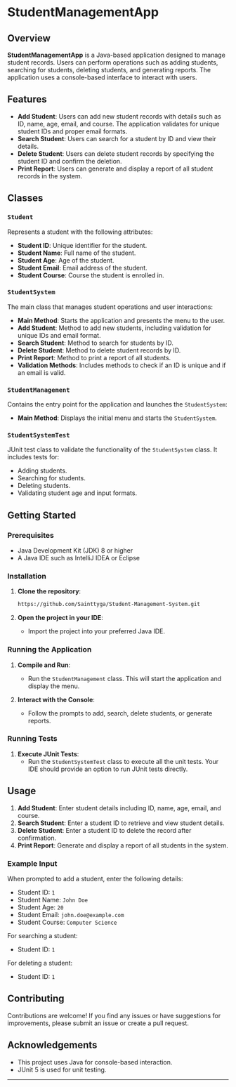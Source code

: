 # StudentManagementApp

## Overview

**StudentManagementApp** is a Java-based application designed to manage student records. Users can perform operations such as adding students, searching for students, deleting students, and generating reports. The application uses a console-based interface to interact with users.

## Features

- **Add Student**: Users can add new student records with details such as ID, name, age, email, and course. The application validates for unique student IDs and proper email formats.
- **Search Student**: Users can search for a student by ID and view their details.
- **Delete Student**: Users can delete student records by specifying the student ID and confirm the deletion.
- **Print Report**: Users can generate and display a report of all student records in the system.

## Classes

### `Student`

Represents a student with the following attributes:

- **Student ID**: Unique identifier for the student.
- **Student Name**: Full name of the student.
- **Student Age**: Age of the student.
- **Student Email**: Email address of the student.
- **Student Course**: Course the student is enrolled in.

### `StudentSystem`

The main class that manages student operations and user interactions:

- **Main Method**: Starts the application and presents the menu to the user.
- **Add Student**: Method to add new students, including validation for unique IDs and email format.
- **Search Student**: Method to search for students by ID.
- **Delete Student**: Method to delete student records by ID.
- **Print Report**: Method to print a report of all students.
- **Validation Methods**: Includes methods to check if an ID is unique and if an email is valid.

### `StudentManagement`

Contains the entry point for the application and launches the `StudentSystem`:

- **Main Method**: Displays the initial menu and starts the `StudentSystem`.

### `StudentSystemTest`

JUnit test class to validate the functionality of the `StudentSystem` class. It includes tests for:

- Adding students.
- Searching for students.
- Deleting students.
- Validating student age and input formats.

## Getting Started

### Prerequisites

- Java Development Kit (JDK) 8 or higher
- A Java IDE such as IntelliJ IDEA or Eclipse

### Installation

1. **Clone the repository**:
    ```bash
    https://github.com/Sainttyga/Student-Management-System.git
    ```

2. **Open the project in your IDE**:
    - Import the project into your preferred Java IDE.

### Running the Application

1. **Compile and Run**:
    - Run the `StudentManagement` class. This will start the application and display the menu.

2. **Interact with the Console**:
    - Follow the prompts to add, search, delete students, or generate reports.

### Running Tests

1. **Execute JUnit Tests**:
    - Run the `StudentSystemTest` class to execute all the unit tests. Your IDE should provide an option to run JUnit tests directly.

## Usage

1. **Add Student**: Enter student details including ID, name, age, email, and course.
2. **Search Student**: Enter a student ID to retrieve and view student details.
3. **Delete Student**: Enter a student ID to delete the record after confirmation.
4. **Print Report**: Generate and display a report of all students in the system.

### Example Input

When prompted to add a student, enter the following details:
- Student ID: `1`
- Student Name: `John Doe`
- Student Age: `20`
- Student Email: `john.doe@example.com`
- Student Course: `Computer Science`

For searching a student:
- Student ID: `1`

For deleting a student:
- Student ID: `1`

## Contributing

Contributions are welcome! If you find any issues or have suggestions for improvements, please submit an issue or create a pull request.

## Acknowledgements

- This project uses Java for console-based interaction.
- JUnit 5 is used for unit testing.

---
